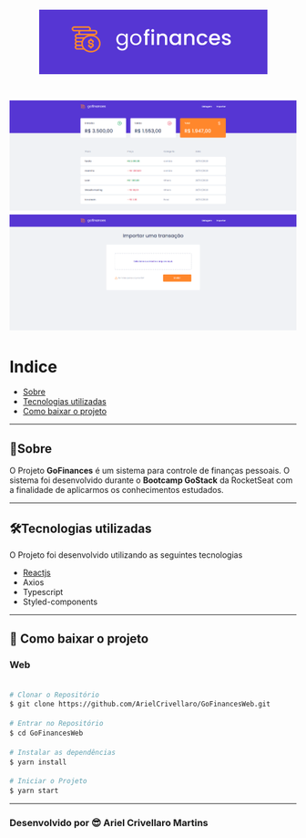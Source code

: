<h1 align="center">
  <img src="public/logo.png">
</h1>

<h1>
  <img  src="public/tela1.png">
  <img  src="public/tela2.png">
</h1>

# Indice
- [Sobre](#-sobre)
- [Tecnologias utilizadas](#-tecnologias-utilizadas)
- [Como baixar o projeto](#-como-baixar-o-projeto)

---

## 🧾Sobre

O Projeto **GoFinances** é um sistema para controle de finanças pessoais. O sistema foi desenvolvido durante o **Bootcamp GoStack** da RocketSeat com a finalidade de aplicarmos os conhecimentos estudados.

---

## 🛠Tecnologias utilizadas

O Projeto foi desenvolvido utilizando as seguintes tecnologias

- [Reactjs](https://reactjs.org)
- Axios
- Typescript
- Styled-components

---

## 💾 Como baixar o projeto

### Web

```bash

# Clonar o Repositório
$ git clone https://github.com/ArielCrivellaro/GoFinancesWeb.git

# Entrar no Repositório
$ cd GoFinancesWeb

# Instalar as dependências
$ yarn install

# Iniciar o Projeto
$ yarn start

```
---

### Desenvolvido por 😎 Ariel Crivellaro Martins
